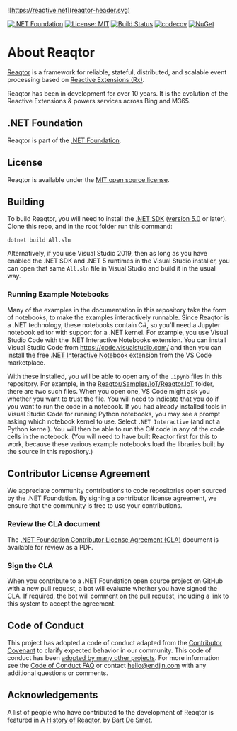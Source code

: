 ![https://reaqtive.net](reaqtor-header.svg)

[![.NET Foundation](https://img.shields.io/badge/.NET%20Foundation-blueviolet.svg)](https://www.dotnetfoundation.org/)
[![License: MIT](https://img.shields.io/badge/License-MIT-yellow.svg)](https://opensource.org/licenses/MIT)
[![Build Status](https://dev.azure.com/dotnet/Reaqtor-private/_apis/build/status/reaqtive.reaqtor?branchName=main)](https://dev.azure.com/dotnet/Reaqtor-private/_build/latest?definitionId=155&branchName=main)
[![codecov](https://codecov.io/gh/reaqtive/reaqtor/branch/main/graph/badge.svg?token=AD59K911YN)](https://codecov.io/gh/reaqtive/reaqtor) [![NuGet](https://img.shields.io/badge/nuget-reaqtive-blue)](https://www.nuget.org/profiles/reaqtive)

# About Reaqtor

[Reaqtor](https://reaqtive.net) is a framework for reliable, stateful, distributed, and scalable event processing based on [Reactive Extensions (Rx)](https://github.com/dotnet/reactive).

Reaqtor has been in development for over 10 years. It is the evolution of the Reactive Extensions & powers services across Bing and M365.

## .NET Foundation

Reaqtor is part of the [.NET Foundation](https://www.dotnetfoundation.org/).

## License

Reaqtor is available under the [MIT open source license](https://opensource.org/licenses/MIT).

## Building

To build Reaqtor, you will need to install the [.NET SDK](https://dotnet.microsoft.com/download) ([version 5.0](https://dotnet.microsoft.com/download/dotnet/5.0) or later). Clone this repo, and in the root folder run this command:

```
dotnet build All.sln
```

Alternatively, if you use Visual Studio 2019, then as long as you have enabled the .NET SDK and .NET 5 runtimes in the Visual Studio installer, you can open that same `All.sln` file in Visual Studio and build it in the usual way.

### Running Example Notebooks

Many of the examples in the documentation in this repository take the form of notebooks, to make the examples interactively runnable. Since Reaqtor is a .NET technology, these notebooks contain C#, so you'll need a Jupyter notebook editor with support for a .NET kernel. For example, you use Visual Studio Code with the .NET Interactive Notebooks extension. You can install Visual Studio Code from https://code.visualstudio.com/ and then you can install the free [.NET Interactive Notebook](https://marketplace.visualstudio.com/items?itemName=ms-dotnettools.dotnet-interactive-vscode) extension from the VS Code marketplace.

With these installed, you will be able to open any of the `.ipynb` files in this repository. For example, in the [Reaqtor/Samples/IoT/Reaqtor.IoT](./Reaqtor/Samples/IoT/Reaqtor.IoT) folder, there are two such files. When you open one, VS Code might ask you whether you want to trust the file. You will need to indicate that you do if you want to run the code in a notebook. If you had already installed tools in Visual Studio Code for running Python notebooks, you may see a prompt asking which notebook kernel to use. Select `.NET Interactive` (and not a Python kernel). You will then be able to run the C# code in any of the code cells in the notebook. (You will need to have built Reaqtor first for this to work, because these various example notebooks load the libraries built by the source in this repository.)

## Contributor License Agreement

We appreciate community contributions to code repositories open sourced by the .NET Foundation. By signing a contributor license agreement, we ensure that the community is free to use your contributions.

### Review the CLA document
The [.NET Foundation Contributor License Agreement (CLA)](https://github.com/dotnet-foundation/foundation/blob/master/guidance/net-foundation-contribution-license-agreement.pdf) document is available for review as a PDF.

### Sign the CLA
When you contribute to a .NET Foundation open source project on GitHub with a new pull request, a bot will evaluate whether you have signed the CLA. If required, the bot will comment on the pull request, including a link to this system to accept the agreement.

## Code of Conduct

This project has adopted a code of conduct adapted from the [Contributor Covenant](http://contributor-covenant.org/) to clarify expected behavior in our community. This code of conduct has been [adopted by many other projects](http://contributor-covenant.org/adopters/). For more information see the [Code of Conduct FAQ](https://opensource.microsoft.com/codeofconduct/faq/) or contact [&#104;&#101;&#108;&#108;&#111;&#064;&#101;&#110;&#100;&#106;&#105;&#110;&#046;&#099;&#111;&#109;](&#109;&#097;&#105;&#108;&#116;&#111;:&#104;&#101;&#108;&#108;&#111;&#064;&#101;&#110;&#100;&#106;&#105;&#110;&#046;&#099;&#111;&#109;) with any additional questions or comments.

## Acknowledgements 

A list of people who have contributed to the development of Reaqtor is featured in [A History of Reaqtor](https://reaqtive.net/history), by [Bart De Smet](https://github.com/bartdesmet).
